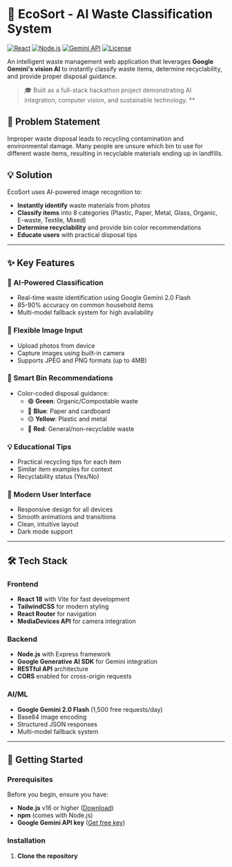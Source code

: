 # 🌿 EcoSort - AI Waste Classification System

[![React](https://img.shields.io/badge/React-18.x-blue.svg)](https://reactjs.org/)
[![Node.js](https://img.shields.io/badge/Node.js-16.x+-green.svg)](https://nodejs.org/)
[![Gemini API](https://img.shields.io/badge/Gemini-2.0%20Flash-orange.svg)](https://ai.google.dev/)
[![License](https://img.shields.io/badge/License-MIT-yellow.svg)](LICENSE)

An intelligent waste management web application that leverages **Google Gemini's vision AI** to instantly classify waste items, determine recyclability, and provide proper disposal guidance.

> 🎓 Built as a full-stack hackathon project demonstrating AI integration, computer vision, and sustainable technology.
**

## 🎯 Problem Statement

Improper waste disposal leads to recycling contamination and environmental damage. Many people are unsure which bin to use for different waste items, resulting in recyclable materials ending up in landfills.

## 💡 Solution

EcoSort uses AI-powered image recognition to:
- **Instantly identify** waste materials from photos
- **Classify items** into 8 categories (Plastic, Paper, Metal, Glass, Organic, E-waste, Textile, Mixed)
- **Determine recyclability** and provide bin color recommendations
- **Educate users** with practical disposal tips

---

## ✨ Key Features

### 🤖 AI-Powered Classification
- Real-time waste identification using Google Gemini 2.0 Flash
- 85-90% accuracy on common household items
- Multi-model fallback system for high availability

### 📸 Flexible Image Input
- Upload photos from device
- Capture images using built-in camera
- Supports JPEG and PNG formats (up to 4MB)

### 🎨 Smart Bin Recommendations
- Color-coded disposal guidance:
  - 🟢 **Green**: Organic/Compostable waste
  - 🔵 **Blue**: Paper and cardboard
  - 🟡 **Yellow**: Plastic and metal
  - 🔴 **Red**: General/non-recyclable waste

### 💡 Educational Tips
- Practical recycling tips for each item
- Similar item examples for context
- Recyclability status (Yes/No)

### 🎨 Modern User Interface
- Responsive design for all devices
- Smooth animations and transitions
- Clean, intuitive layout
- Dark mode support

---

## 🛠️ Tech Stack

### Frontend
- **React 18** with Vite for fast development
- **TailwindCSS** for modern styling
- **React Router** for navigation
- **MediaDevices API** for camera integration

### Backend
- **Node.js** with Express framework
- **Google Generative AI SDK** for Gemini integration
- **RESTful API** architecture
- **CORS** enabled for cross-origin requests

### AI/ML
- **Google Gemini 2.0 Flash** (1,500 free requests/day)
- Base64 image encoding
- Structured JSON responses
- Multi-model fallback system

---

## 🚀 Getting Started

### Prerequisites

Before you begin, ensure you have:
- **Node.js** v16 or higher ([Download](https://nodejs.org/))
- **npm** (comes with Node.js)
- **Google Gemini API key** ([Get free key](https://aistudio.google.com/apikey))

### Installation

1. **Clone the repository**
